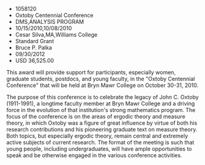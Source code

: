 
* 1058120
* Oxtoby Centennial Conference
* DMS,ANALYSIS PROGRAM
* 10/15/2010,10/08/2010
* Cesar Silva,MA,Williams College
* Standard Grant
* Bruce P. Palka
* 09/30/2012
* USD 36,525.00

This award will provide support for participants, especially women, graduate
students, postdocs, and young faculty, in the "Oxtoby Centennial Conference"
that will be held at Bryn Mawr College on October 30-31, 2010.

The purpose of this conference is to celebrate the legacy of John C. Oxtoby
(1911-1991), a longtime faculty member at Bryn Mawr College and a driving force
in the evolution of that institution's strong mathematics program. The focus of
the conference is on the areas of ergodic theory and measure theory, in which
Oxtoby was a figure of great influence by virtue of both his research
contributions and his pioneering graduate text on measure theory. Both topics,
but especially ergodic theory, remain central and extremely active subjects of
current research. The format of the meeting is such that young people, including
undergraduates, will have ample opportunities to speak and be otherwise engaged
in the various conference activities.
